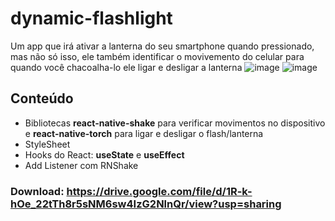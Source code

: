 # dynamic-flashlight
Um app que irá ativar a lanterna do seu smartphone quando pressionado, mas não só isso, ele também identificar o movivemento do celular para quando você chacoalha-lo ele ligar e desligar a lanterna
![image](https://user-images.githubusercontent.com/68474584/169331815-3affe3a5-f1c9-485b-bb9f-d14d7044bee2.png)
![image](https://user-images.githubusercontent.com/68474584/169331891-ff5f58e7-c1d5-445d-9421-08c824cdad7c.png)

## Conteúdo
- Bibliotecas **react-native-shake** para verificar movimentos no dispositivo e **react-native-torch** para ligar e desligar o flash/lanterna
- StyleSheet
- Hooks do React: **useState** e **useEffect**
- Add Listener com RNShake

### Download: https://drive.google.com/file/d/1R-k-hOe_22tTh8r5sNM6sw4IzG2NlnQr/view?usp=sharing
